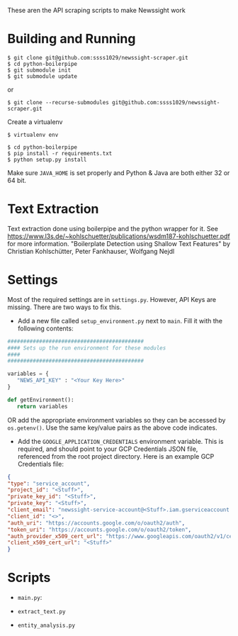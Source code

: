 These aren the API scraping scripts to make Newssight work

# Building and Running
```
$ git clone git@github.com:ssss1029/newssight-scraper.git
$ cd python-boilerpipe
$ git submodule init
$ git submodule update
```
or
```
$ git clone --recurse-submodules git@github.com:ssss1029/newssight-scraper.git	
```

Create a virtualenv
```
$ virtualenv env
```

```
$ cd python-boilerpipe
$ pip install -r requirements.txt
$ python setup.py install
```

Make sure `JAVA_HOME` is set properly and Python & Java are both either 32 or 64 bit.

# Text Extraction
Text extraction done using boilerpipe and the python wrapper for it.
See https://www.l3s.de/~kohlschuetter/publications/wsdm187-kohlschuetter.pdf for more information. "Boilerplate Detection using Shallow Text Features" by Christian Kohlschütter, Peter Fankhauser, Wolfgang Nejdl

# Settings
Most of the required settings are in `settings.py`. However, API Keys are missing. There are two ways to fix this.
 - Add a new file called `setup_environment.py` next to `main`. Fill it with the following contents:
 ```python
###########################################
#### Sets up the run environment for these modules
####
###########################################

variables = {
	"NEWS_API_KEY" : "<Your Key Here>"
}

def getEnvironment():
	return variables
 ```
  OR add the appropriate environment variables so they can be accessed by `os.getenv()`. Use the same key/value pairs as the above code indicates.

  - Add the `GOOGLE_APPLICATION_CREDENTIALS` environment variable. This is required, and should point to your GCP Credentials JSON file, referenced from the root project directory. Here is an example GCP Credentials file:
  ```json
  {
  "type": "service_account",
  "project_id": "<Stuff>",
  "private_key_id": "<Stuff>",
  "private_key": "<Stuff>",
  "client_email": "newssight-service-account@<Stuff>.iam.gserviceaccount.com",
  "client_id": "<>",
  "auth_uri": "https://accounts.google.com/o/oauth2/auth",
  "token_uri": "https://accounts.google.com/o/oauth2/token",
  "auth_provider_x509_cert_url": "https://www.googleapis.com/oauth2/v1/certs",
  "client_x509_cert_url": "<Stuff>"
}
  ```

# Scripts
 - `main.py`: 

 - `extract_text.py`

 - `entity_analysis.py`
  